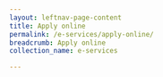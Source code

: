 ```yaml
---
layout: leftnav-page-content
title: Apply online
permalink: /e-services/apply-online/
breadcrumb: Apply online
collection_name: e-services

---
```

